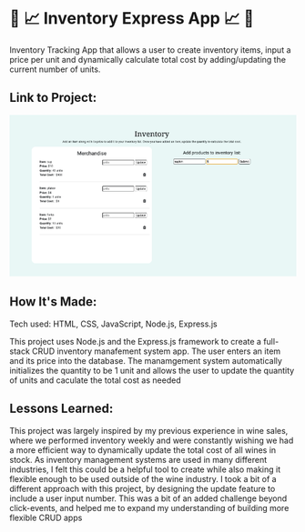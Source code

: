# 🔷 📈 Inventory Express App 📈 🔷

Inventory Tracking App that allows a user to create inventory items, input a price per unit and dynamically calculate total cost by adding/updating the current number of units.

## Link to Project: 

![Inventory App Demo GIF](https://github.com/cat-goncalves/inventory-express-app/blob/main/public/inventory-app-demo.gif?raw=true)

## How It's Made:
Tech used: HTML, CSS, JavaScript, Node.js, Express.js

This project uses Node.js and the Express.js framework to create a full-stack CRUD inventory manafement system app. The user enters an item and its price into the database. The manamgement system automatically initializes the  quantity to be 1 unit and allows the user to update the quantity of units and caculate the total cost as needed

## Lessons Learned:
This project was largely inspired by my previous experience in wine sales, where we performed inventory weekly and were constantly wishing we had a more efficient way to dynamically update the total cost of all wines in stock. As inventory management systems are used in many different industries, I felt this could be a helpful tool to create while also making it flexible enough to be used outside of the wine industry. I took a bit of a different approach with this project, by designing the update feature to include a user input number. This was a bit of an added challenge beyond click-events, and helped me to expand my understanding of building more flexible CRUD apps  
